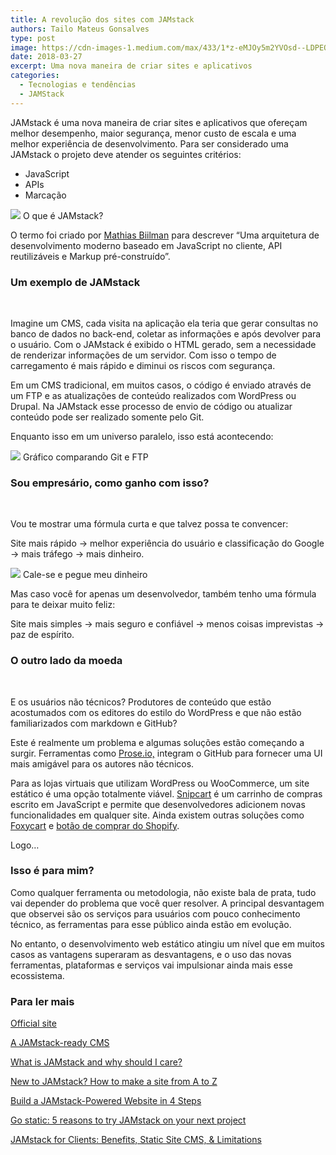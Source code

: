 ```yaml
---
title: A revolução dos sites com JAMstack
authors: Tailo Mateus Gonsalves
type: post
image: https://cdn-images-1.medium.com/max/433/1*z-eMJOy5m2YVOsd--LDPEQ.png
date: 2018-03-27
excerpt: Uma nova maneira de criar sites e aplicativos
categories:
  - Tecnologias e tendências
  - JAMStack
---
```



JAMstack é uma nova maneira de criar sites e aplicativos que ofereçam melhor
desempenho, maior segurança, menor custo de escala e uma melhor experiência de
desenvolvimento. Para ser considerado uma JAMstack o projeto deve atender os
seguintes critérios:

* JavaScript 
* APIs
* Marcação

![](https://cdn-images-1.medium.com/max/800/1*W5wpg3QBfz2F-zt9cub77Q.png)
<span class="figcaption_hack">O que é JAMstack?</span>

O termo foi criado por [Mathias Biilman](https://twitter.com/biilmann) para
descrever “Uma arquitetura de desenvolvimento moderno baseado em JavaScript no
cliente, API reutilizáveis e Markup pré-construído”.

### **Um exemplo de JAMstack**

<br> 

Imagine um CMS, cada visita na aplicação ela teria que gerar consultas no banco
de dados no back-end, coletar as informações e após devolver para o usuário. Com
o JAMstack é exibido o HTML gerado, sem a necessidade de renderizar informações
de um servidor.  Com isso o tempo de carregamento é mais rápido e diminui os
riscos com segurança.

Em um CMS tradicional, em muitos casos, o código é enviado através de um FTP e
as atualizações de conteúdo realizados com WordPress ou Drupal. Na JAMstack esse
processo de envio de código ou atualizar conteúdo pode ser realizado somente
pelo Git.

Enquanto isso em um universo paralelo, isso está acontecendo:


![](https://cdn-images-1.medium.com/max/800/1*hkA6XlCSB2sfDMl4H9OfUg.jpeg)
<span class="figcaption_hack">Gráfico comparando Git e FTP</span>

### Sou empresário, como ganho com isso?

<br> 

Vou te mostrar uma fórmula curta e que talvez possa te convencer:

Site mais rápido -> melhor experiência do usuário e classificação do Google ->
mais tráfego -> mais dinheiro.


![](https://cdn-images-1.medium.com/max/800/1*xl31p_qdHAe73krTJAka_Q.gif)
<span class="figcaption_hack">Cale-se e pegue meu dinheiro</span>

Mas caso você for apenas um desenvolvedor, também tenho uma fórmula para te
deixar muito feliz:

Site mais simples -> mais seguro e confiável -> menos coisas imprevistas -> paz
de espírito.

### O outro lado da moeda

<br> 

E os usuários não técnicos? Produtores de conteúdo que estão acostumados com os
editores do estilo do WordPress e que não estão familiarizados com markdown e
GitHub? 

Este é realmente um problema e algumas soluções estão começando a surgir.
Ferramentas como [Prose.io,](https://prose.io/) integram o GitHub para fornecer
uma UI mais amigável para os autores não técnicos.

Para as lojas virtuais que utilizam WordPress ou WooCommerce, um site estático é
uma opção totalmente viável. [Snipcart](https://snipcart.com/) é um carrinho de
compras escrito em JavaScript e permite que desenvolvedores adicionem novas
funcionalidades em qualquer site. Ainda existem outras soluções como
[Foxycart](http://www.foxycart.com/) e [botão de comprar do
Shopify](https://www.shopify.co.uk/buy-button).

Logo…

### Isso é para mim?



Como qualquer ferramenta ou metodologia, não existe bala de prata, tudo vai
depender do problema que você quer resolver. A principal desvantagem que
observei são os serviços para usuários com pouco conhecimento técnico, as
ferramentas para esse público ainda estão em evolução.

No entanto, o desenvolvimento web estático atingiu um nível que em muitos casos
as vantagens superaram as desvantagens, e o uso das novas ferramentas,
plataformas e serviços vai impulsionar ainda mais esse ecossistema.

### Para ler mais

[Official site](https://jamstack.org)

[A JAMstack-ready CMS](https://www.contentful.com/r/knowledgebase/jamstack-cms)

[What is JAMstack and why should I care?](https://www.packtpub.com/books/content/what-jamstack-and-why-should-i-care)

[New to JAMstack? How to make a site from A to Z](https://www.netlify.com/blog/2016/11/15/new-to-jamstack-how-to-make-a-site-from-a-to-z)

[Build a JAMstack-Powered Website in 4 Steps](https://hackernoon.com/build-a-jamstack-powered-website-in-4-steps-b1282d545197)

[Go static: 5 reasons to try JAMstack on your next project](https://builtvisible.com/go-static-try-jamstack)

[JAMstack for Clients: Benefits, Static Site CMS, & Limitations](https://snipcart.com/blog/jamstack-clients-static-site-cms)

<br> 